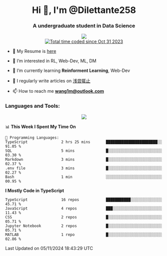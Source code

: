 <!--
**Dilettante258/Dilettante258** is a ✨ _special_ ✨ repository because its `README.md` (this file) appears on your GitHub profile.
Here are some ideas to get you started:

- 🔭 I’m currently working on ...
- 🌱 I’m currently learning ...
- 👯 I’m looking to collaborate on ...
- 🤔 I’m looking for help with ...
- 💬 Ask me about ...
- 📫 How to reach me: ...
- 😄 Pronouns: ...
- ⚡ Fun fact: ...
-->
<h1 align="center">Hi 👋, I'm @Dilettante258</h1>
<h3 align="center" >A undergraduate student in Data Science</h3>
<!-- <p align="center">
  <a href="https://github.com/anuraghazra/github-readme-stats">
    <img align="center" src="https://github-readme-stats.vercel.app/api?username=Dilettante258&show_icons=true&theme=radical" />
  </a>
  <a href="https://github.com/anuraghazra/convoychat">
    <img align="center" src="https://github-readme-stats.vercel.app/api/top-langs/?username=Dilettante258&layout=compact" />
  </a>
<p align="center"> -->

<p align="center"><img src="https://komarev.com/ghpvc/?username=Dilettante258" /><br /><a href="https://wakatime.com/@018b8500-f033-47a0-93a2-83a68470fe74"><img src="https://wakatime.com/badge/user/018b8500-f033-47a0-93a2-83a68470fe74.svg" alt="Total time coded since Oct 31 2023" /></a><p />

- 📄 My Resume is [here](https://wang1m.cc)

- 👀 I’m interested in RL, Web-Dev, ML, DM

- 🌱 I’m currently learning **Reinforment Learning**, Web-Dev

- 📝 I regularly write articles on [浅尝辄止](https://www.dilettante258.cyou/)

- 📫 How to reach me **wang1m@outlook.com**

<h3 align="left">Languages and Tools:</h3>

<p align="center">
  <a href="https://skillicons.dev">
    <img src="https://skillicons.dev/icons?i=nextjs,react,astro,vue,js,ts,vercel,flask,docker,linux,cloudflare,html,css,netlify,latex,md,selenium,pytorch,matlab,ai,ps,cpp,c,python,java&perline=7&theme=light" />
  </a>
<p align="center">

<!--START_SECTION:waka-->
📊 **This Week I Spent My Time On** 

```text
💬 Programming Languages: 
TypeScript               2 hrs 25 mins       ███████████████████████░░   91.05 % 
SQL                      5 mins              █░░░░░░░░░░░░░░░░░░░░░░░░   03.30 % 
Markdown                 3 mins              █░░░░░░░░░░░░░░░░░░░░░░░░   02.37 % 
.env file                3 mins              █░░░░░░░░░░░░░░░░░░░░░░░░   02.27 % 
Bash                     1 min               ░░░░░░░░░░░░░░░░░░░░░░░░░   00.95 % 
```

**I Mostly Code in TypeScript** 

```text
TypeScript               16 repos            ███████████░░░░░░░░░░░░░░   45.71 % 
JavaScript               4 repos             ███░░░░░░░░░░░░░░░░░░░░░░   11.43 % 
CSS                      2 repos             █░░░░░░░░░░░░░░░░░░░░░░░░   05.71 % 
Jupyter Notebook         2 repos             █░░░░░░░░░░░░░░░░░░░░░░░░   05.71 % 
MATLAB                   1 repo              █░░░░░░░░░░░░░░░░░░░░░░░░   02.86 % 
```




 Last Updated on 05/11/2024 18:43:29 UTC
<!--END_SECTION:waka-->
